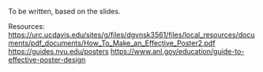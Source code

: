 To be written, based on the slides.

Resources: 
https://urc.ucdavis.edu/sites/g/files/dgvnsk3561/files/local_resources/documents/pdf_documents/How_To_Make_an_Effective_Poster2.pdf
https://guides.nyu.edu/posters
https://www.anl.gov/education/guide-to-effective-poster-design